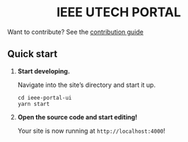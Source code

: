 <h1 align="center">
  IEEE UTECH PORTAL
</h1>

Want to contribute? See the [contribution guide](https://github.com/utech-ieee/ieee-portal-ui/blob/master/CONTRIBUTING.md)
## Quick start

1.  **Start developing.**

    Navigate into the site’s directory and start it up.

    ```shell
    cd ieee-portal-ui
    yarn start
    ```

1.  **Open the source code and start editing!**

    Your site is now running at `http://localhost:4000`!



